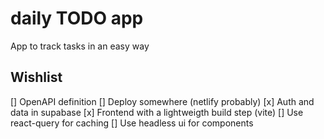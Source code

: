 # daily TODO app

App to track tasks in an easy way

## Wishlist

[] OpenAPI definition
[] Deploy somewhere (netlify probably)
[x] Auth and data in supabase
[x] Frontend with a lightweigth build step (vite)
[] Use react-query for caching
[] Use headless ui for components
